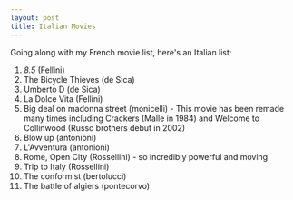 ```yaml
---
layout: post
title: Italian Movies
---
```


Going along with my French movie list, here's an Italian list:

1. _8.5_ (Fellini)
2. The Bicycle Thieves (de Sica)
3. Umberto D (de Sica)
4. La Dolce Vita (Fellini)
5. Big deal on madonna street (monicelli) - This movie has been remade many times including Crackers (Malle in 1984) and Welcome to Collinwood (Russo brothers debut in 2002)
6. Blow up (antonioni)
7. L'Avventura (antonioni)
8. Rome, Open City (Rossellini) - so incredibly powerful and moving
9. Trip to Italy (Rossellini)
10. The conformist (bertolucci)
11. The battle of algiers (pontecorvo)

